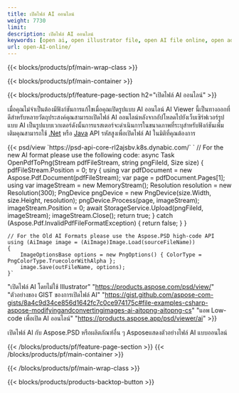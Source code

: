 ```yaml
---
title: เปิดไฟล์ AI ออนไลน์
weight: 7730
limit: 
description: เปิดไฟล์ AI ออนไลน์
keywords: [open ai, open illustrator file, open AI file online, open adobe illustrator, preview of ai file, ai format open]
url: open-AI-online/
---
```


{{< blocks/products/pf/main-wrap-class >}}


{{< blocks/products/pf/main-container >}}

{{< blocks/products/pf/feature-page-section h2="เปิดไฟล์ AI ออนไลน์" >}}
<p>เมื่อคุณไม่จำเป็นต้องมีฟังก์ชันการแก้ไขเมื่อคุณเปิดรูปแบบ AI ออนไลน์ AI Viewer นี้เป็นทางออกที่ดีสำหรับหลายวัตถุประสงค์คุณสามารถเปิดไฟล์ AI ออนไลน์หลังจากอัปโหลดไปยังเว็บเซิร์ฟเวอร์รูปแบบ AI เป็นรูปแบบเวกเตอร์ดังนั้นการแรสเตอร์จะดำเนินการในขนาดภาพที่ระบุสำหรับฟังก์ชันเพิ่มเติมคุณสามารถใช้ <a href="/psd/net">.Net</a> หรือ <a href="/psd/java">Java</a> API รหัสสูงเพื่อเปิดไฟล์ AI ในมิติที่คุณต้องการ</p>
{{< psd/view `https://psd-api-core-rl2ajsbv.k8s.dynabic.com/` 
`	// For the new AI format please use the following code:
	async Task<bool> OpenPdfToPng(Stream pdfFileStream, string pngFileId, Size size)
	{
		pdfFileStream.Position = 0;
		try
		{
			using var pdfDocument = new Aspose.Pdf.Document(pdfFileStream);
			var page = pdfDocument.Pages[1];
			using var imageStream = new MemoryStream();
			Resolution resolution = new Resolution(300);
			PngDevice pngDevice = new PngDevice(size.Width, size.Height, resolution);
			pngDevice.Process(page, imageStream);
			imageStream.Position = 0;
			await StorageService.Upload(pngFileId, imageStream);
			imageStream.Close();
			return true;
		}
		catch (Aspose.Pdf.InvalidPdfFileFormatException)
		{
			return false;
		}
	}
	
	// For the Old AI Formats please use the Aspose.PSD high-code API
	using (AiImage image = (AiImage)Image.Load(sourceFileName))
	{
		ImageOptionsBase options = new PngOptions() { ColorType = PngColorType.TruecolorWithAlpha };
		image.Save(outFileName, options);
	}` 
"เปิดไฟล์ AI โดยไม่ใช้ Illustrator" "https://products.aspose.com/psd/view/" 
"ตัวอย่างของ GIST ของการเปิดไฟล์ AI" "https://gist.github.com/aspose-com-gists/8a4c9d34ce856d1642fc7c0ce974175c#file-examples-csharp-aspose-modifyingandconvertingimages-ai-aitopng-aitopng-cs" 
"แอพ Low-code เพื่อเปิด AI ออนไลน์" "https://products.aspose.app/psd/viewer/ai" >}}
<p>เปิดไฟล์ AI กับ Aspose.PSD หรือผลิตภัณฑ์อื่น ๆ Asposeแสดงตัวอย่างไฟล์ AI แบบออนไลน์</p>
{{< /blocks/products/pf/feature-page-section >}}
{{< /blocks/products/pf/main-container >}}


{{< /blocks/products/pf/main-wrap-class >}}

{{< blocks/products/products-backtop-button >}}
